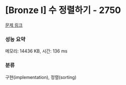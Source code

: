 # [Bronze I] 수 정렬하기 - 2750 

[문제 링크](https://www.acmicpc.net/problem/2750) 

### 성능 요약

메모리: 14436 KB, 시간: 136 ms

### 분류

구현(implementation), 정렬(sorting)

